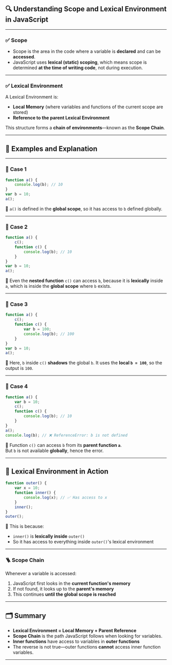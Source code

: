 ## 🔍 Understanding **Scope** and **Lexical Environment** in JavaScript

---

### ✅ **Scope**
- Scope is the area in the code where a variable is **declared** and can be **accessed**.
- JavaScript uses **lexical (static) scoping**, which means scope is determined **at the time of writing code**, not during execution.

---

### ✅ **Lexical Environment**
A Lexical Environment is:
- **Local Memory** (where variables and functions of the current scope are stored)
- **Reference to the parent Lexical Environment**

This structure forms a **chain of environments**—known as the **Scope Chain**.

---

## 🔎 Examples and Explanation

---

### 🔸 **Case 1**
```js
function a() {
    console.log(b); // 10
}
var b = 10;
a();
```
📌 `a()` is defined in the **global scope**, so it has access to `b` defined globally.

---

### 🔸 **Case 2**
```js
function a() {
    c();
    function c() {
        console.log(b); // 10
    }
}
var b = 10;
a();
```
📌 Even the **nested function** `c()` can access `b`, because it is **lexically** inside `a`, which is inside the **global scope** where `b` exists.

---

### 🔸 **Case 3**
```js
function a() {
    c();
    function c() {
        var b = 100;
        console.log(b); // 100
    }
}
var b = 10;
a();
```
📌 Here, `b` inside `c()` **shadows** the global `b`. It uses the **local `b = 100`**, so the output is `100`.

---

### 🔸 **Case 4**
```js
function a() {
    var b = 10;
    c();
    function c() {
        console.log(b); // 10
    }
}
a();
console.log(b); // ❌ ReferenceError: b is not defined
```
📌 Function `c()` can access `b` from its **parent function `a`**.  
But `b` is not available **globally**, hence the error.

---

## 🧠 Lexical Environment in Action

```js
function outer() {
    var x = 10;
    function inner() {
        console.log(x); // ✅ Has access to x
    }
    inner();
}
outer();
```

🔁 This is because:
- `inner()` is **lexically inside** `outer()`
- So it has access to everything inside `outer()`'s lexical environment

---

### 🪜 Scope Chain

Whenever a variable is accessed:
1. JavaScript first looks in the **current function's memory**
2. If not found, it looks up to the **parent's memory**
3. This continues **until the global scope is reached**

---

## 🗂️ Summary

- **Lexical Environment = Local Memory + Parent Reference**
- **Scope Chain** is the path JavaScript follows when looking for variables.
- **Inner functions** have access to variables in **outer functions**
- The reverse is not true—outer functions **cannot** access inner function variables.

---
